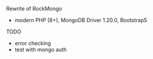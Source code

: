Rewrite of RockMongo
  - modern PHP (8+), MongoDB Driver 1.20.0, Bootstrap5

TODO
  - error checking
  - test with mongo auth

